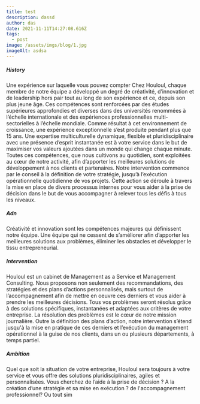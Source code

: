 ```yaml
---
title: test
description: dassd
author: das
date: 2021-11-11T14:27:08.616Z
tags:
  - post
image: /assets/imgs/blog/1.jpg
imageAlt: asdsa
---
```

<!--StartFragment-->

##### History

Une expérience sur laquelle vous pouvez compter Chez Houloul, chaque membre de notre équipe a développé un degré de créativité, d’innovation et de leadership hors pair tout au long de son expérience et ce, depuis son plus jeune âge. Ces compétences sont renforcées par des études supérieures approfondies et diverses dans des universités renommées à l’échelle internationale et des expériences professionnelles multi-sectorielles à l’échelle mondiale. Comme résultat à cet environnement de croissance, une expérience exceptionnelle s’est produite pendant plus que 15 ans. Une expertise multiculturelle dynamique, flexible et pluridisciplinaire avec une présence d’esprit instantanée est à votre service dans le but de maximiser vos valeurs ajoutées dans un monde qui change chaque minute. Toutes ces compétences, que nous cultivons au quotidien, sont exploitées au cœur de notre activité, afin d’apporter les meilleures solutions de développement à nos clients et partenaires. Notre intervention commence par le conseil à la définition de votre stratégie, jusqu’à l’exécution opérationnelle quotidienne de vos projets. Cette action se déroule à travers la mise en place de divers processus internes pour vous aider à la prise de décision dans le but de vous accompagner à relever tous les défis à tous les niveaux.

##### Adn

Créativité et innovation sont les compétences majeures qui définissent notre équipe. Une équipe qui ne cessent de s’améliorer afin d’apporter les meilleures solutions aux problèmes, éliminer les obstacles et développer le tissu entrepreneurial.

##### Intervention

Houloul est un cabinet de Management as a Service et Management Consulting. Nous proposons non seulement des recommandations, des stratégies et des plans d’actions personnalisés, mais surtout de l’accompagnement afin de mettre en oeuvre ces derniers et vous aider à prendre les meilleures décisions. Tous vos problèmes seront résolus grâce à des solutions spécifiques, instantanées et adaptées aux critères de votre entreprise. La résolution des problèmes est le cœur de notre mission journalière. Outre la définition des plans d’action, notre intervention s’étend jusqu'à la mise en pratique de ces derniers et l’exécution du management opérationnel à la guise de nos clients, dans un ou plusieurs départements, à temps partiel.

##### Ambition

Quel que soit la situation de votre entreprise, Houloul sera toujours à votre service et vous offre des solutions pluridisciplinaires, agiles et personnalisées. Vous cherchez de l’aide à la prise de décision ? A la création d’une stratégie et sa mise en exécution ? de l'accompagnement professionnel? Ou tout sim

<!--EndFragment-->